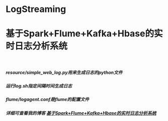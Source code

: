 # LogStreaming

<h1>基于Spark+Flume+Kafka+Hbase的实时日志分析系统</h1><br /> 
<h5>resource/simple_web_log.py用来生成日志的python文件</h5\><br />  
         <h5>运行log.sh指定间隔时间生成日志</h5\><br />  
         <h5>flume/logagent.conf是flume的配置文件</h5\><br />  
<h5>详细可查看我的博客 <a href="http://www.bestwen.top/blog/articles/59">基于Spark+Flume+Kafka+Hbase的实时日志分析系统</a></h5><br />  
           
            
